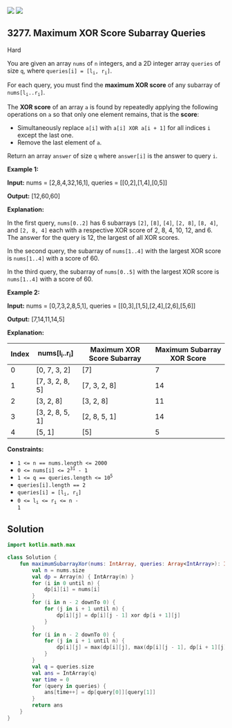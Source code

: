 [![](https://img.shields.io/github/stars/javadev/LeetCode-in-Kotlin?label=Stars&style=flat-square)](https://github.com/javadev/LeetCode-in-Kotlin)
[![](https://img.shields.io/github/forks/javadev/LeetCode-in-Kotlin?label=Fork%20me%20on%20GitHub%20&style=flat-square)](https://github.com/javadev/LeetCode-in-Kotlin/fork)

## 3277\. Maximum XOR Score Subarray Queries

Hard

You are given an array `nums` of `n` integers, and a 2D integer array `queries` of size `q`, where <code>queries[i] = [l<sub>i</sub>, r<sub>i</sub>]</code>.

For each query, you must find the **maximum XOR score** of any subarray of <code>nums[l<sub>i</sub>..r<sub>i</sub>]</code>.

The **XOR score** of an array `a` is found by repeatedly applying the following operations on `a` so that only one element remains, that is the **score**:

*   Simultaneously replace `a[i]` with `a[i] XOR a[i + 1]` for all indices `i` except the last one.
*   Remove the last element of `a`.

Return an array `answer` of size `q` where `answer[i]` is the answer to query `i`.

**Example 1:**

**Input:** nums = [2,8,4,32,16,1], queries = \[\[0,2],[1,4],[0,5]]

**Output:** [12,60,60]

**Explanation:**

In the first query, `nums[0..2]` has 6 subarrays `[2]`, `[8]`, `[4]`, `[2, 8]`, `[8, 4]`, and `[2, 8, 4]` each with a respective XOR score of 2, 8, 4, 10, 12, and 6. The answer for the query is 12, the largest of all XOR scores.

In the second query, the subarray of `nums[1..4]` with the largest XOR score is `nums[1..4]` with a score of 60.

In the third query, the subarray of `nums[0..5]` with the largest XOR score is `nums[1..4]` with a score of 60.

**Example 2:**

**Input:** nums = [0,7,3,2,8,5,1], queries = \[\[0,3],[1,5],[2,4],[2,6],[5,6]]

**Output:** [7,14,11,14,5]

**Explanation:**

| Index | nums[l<sub>i</sub>..r<sub>i</sub>] | Maximum XOR Score Subarray | Maximum Subarray XOR Score |
|-------|-----------------------------------|----------------------------|-----------------------------|
| 0     | [0, 7, 3, 2]                      | [7]                        | 7                           |
| 1     | [7, 3, 2, 8, 5]                   | [7, 3, 2, 8]               | 14                          |
| 2     | [3, 2, 8]                         | [3, 2, 8]                  | 11                          |
| 3     | [3, 2, 8, 5, 1]                   | [2, 8, 5, 1]               | 14                          |
| 4     | [5, 1]                            | [5]                        | 5                           |

**Constraints:**

*   `1 <= n == nums.length <= 2000`
*   <code>0 <= nums[i] <= 2<sup>31</sup> - 1</code>
*   <code>1 <= q == queries.length <= 10<sup>5</sup></code>
*   `queries[i].length == 2`
*   <code>queries[i] = [l<sub>i</sub>, r<sub>i</sub>]</code>
*   <code>0 <= l<sub>i</sub> <= r<sub>i</sub> <= n - 1</code>

## Solution

```kotlin
import kotlin.math.max

class Solution {
    fun maximumSubarrayXor(nums: IntArray, queries: Array<IntArray>): IntArray {
        val n = nums.size
        val dp = Array(n) { IntArray(n) }
        for (i in 0 until n) {
            dp[i][i] = nums[i]
        }
        for (i in n - 2 downTo 0) {
            for (j in i + 1 until n) {
                dp[i][j] = dp[i][j - 1] xor dp[i + 1][j]
            }
        }
        for (i in n - 2 downTo 0) {
            for (j in i + 1 until n) {
                dp[i][j] = max(dp[i][j], max(dp[i][j - 1], dp[i + 1][j]))
            }
        }
        val q = queries.size
        val ans = IntArray(q)
        var time = 0
        for (query in queries) {
            ans[time++] = dp[query[0]][query[1]]
        }
        return ans
    }
}
```